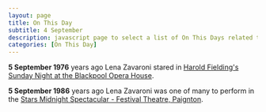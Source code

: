 ```yaml
---
layout: page
title: On This Day
subtitle: 4 September
description: javascript page to select a list of On This Days related to Lena Zavaroni.
categories: [On This Day]
---
```


**5 September 1976**
<span id="age1"></span> years ago Lena Zavaroni stared in [Harold Fielding's Sunday Night at the Blackpool Opera House](/theatre/harold%20fielding/blackpool%20opera%20house/1976/09/05/harold-fieldings-sunday-night-at-the-blackpool-opera-house.html).

**5 September 1986**
<span id="age2"></span> years ago Lena Zavaroni was one of many to perform in the [Stars Midnight Spectacular - Festival Theatre, Paignton](/theatre/1986/09/05/stars-midnight-spectacular.html).

<!-- Script for calculating number of years ago -->
<script>
var dob = '19760905';
var year = Number(dob.substr(0, 4));
var month = Number(dob.substr(4, 2)) - 1;
var day = Number(dob.substr(6, 2));
var today = new Date();
var age1 = today.getFullYear() - year;
if (today.getMonth() < month || (today.getMonth() == month && today.getDate() < day)) {
age1--;
}
document.getElementById("age1").innerHTML=age1;

var dob = '19860905';
var year = Number(dob.substr(0, 4));
var month = Number(dob.substr(4, 2)) - 1;
var day = Number(dob.substr(6, 2));
var today = new Date();
var age2 = today.getFullYear() - year;
if (today.getMonth() < month || (today.getMonth() == month && today.getDate() < day)) {
age2--;
}
document.getElementById("age2").innerHTML=age2;
</script>
